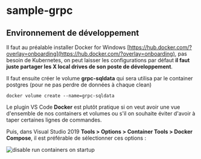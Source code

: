 # sample-grpc
## Environnement de développement

Il faut au préalable installer Docker for Windows [https://hub.docker.com/?overlay=onboarding](https://hub.docker.com/?overlay=onboarding), pas besoin de Kubernetes, on peut laisser les configurations par défaut **il faut juste partager les X local drives de son poste de développement**.

Il faut ensuite créer le volume **grpc-sqldata** qui sera utilisa par le container postgres (pour ne pas perdre de données à chaque clean)

    docker volume create --name=grpc-sqldata

Le plugin VS Code **Docker** est plutôt pratique si on veut avoir une vue d'ensemble de nos containers et volumes ou s'il on souhaite éviter d'avoir à taper certaines lignes de commandes.

Puis, dans Visual Studio 2019 **Tools > Options > Container Tools > Docker Compose**, il est préférable de sélectionner ces options :

![disable run containers on startup](https://affix-test-api.phoceis.com/img/vs_config.png)